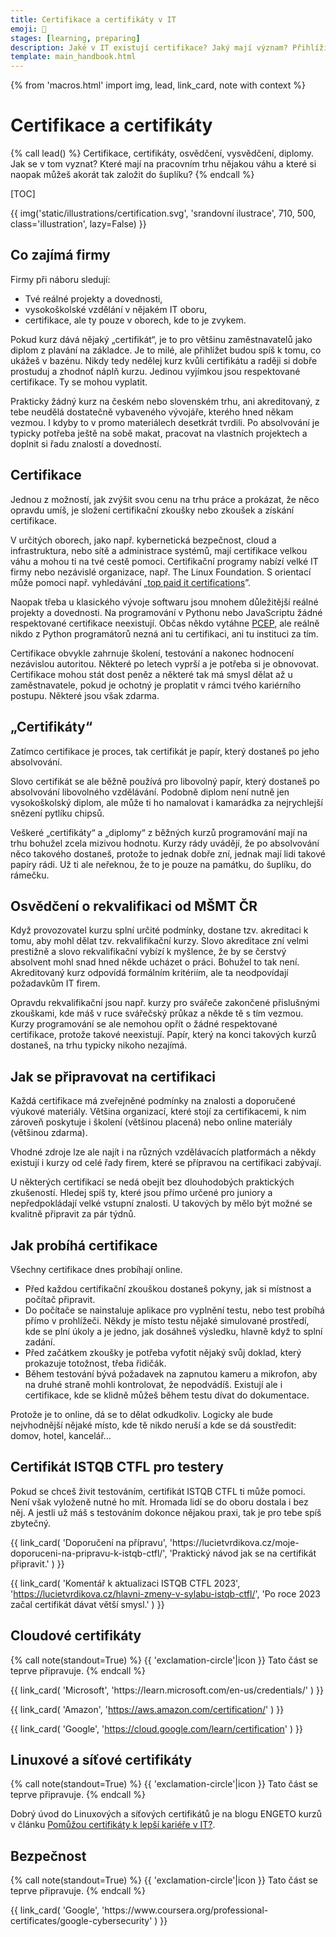 ```yaml
---
title: Certifikace a certifikáty v IT
emoji: 🏅
stages: [learning, preparing]
description: Jaké v IT existují certifikace? Jaký mají význam? Přihlíží k nim někdo na pohovorech? A co „certifikáty“ z kurzů?
template: main_handbook.html
---
```


{% from 'macros.html' import img, lead, link_card, note with context %}

# Certifikace a certifikáty

{% call lead() %}
  Certifikace, certifikáty, osvědčení, vysvědčení, diplomy. Jak se v tom vyznat? Které mají na pracovním trhu nějakou váhu a které si naopak můžeš akorát tak založit do šuplíku?
{% endcall %}

[TOC]

{{ img('static/illustrations/certification.svg', 'srandovní ilustrace', 710, 500, class='illustration', lazy=False) }}

## Co zajímá firmy

Firmy při náboru sledují:

- Tvé reálné projekty a dovednosti,
- vysokoškolské vzdělání v nějakém IT oboru,
- certifikace, ale ty pouze v oborech, kde to je zvykem.

Pokud kurz dává nějaký „certifikát“, je to pro většinu zaměstnavatelů jako diplom z plavání na základce. Je to milé, ale přihlížet budou spíš k tomu, co ukážeš v bazénu. Nikdy tedy nedělej kurz kvůli certifikátu a raději si dobře prostuduj a zhodnoť náplň kurzu. Jedinou vyjímkou jsou respektované certifikace. Ty se mohou vyplatit.

Prakticky žádný kurz na českém nebo slovenském trhu, ani akreditovaný, z tebe neudělá dostatečně vybaveného vývojáře, kterého hned někam vezmou. I kdyby to v promo materiálech desetkrát tvrdili. Po absolvování je typicky potřeba ještě na sobě makat, pracovat na vlastních projektech a doplnit si řadu znalostí a dovedností.

## Certifikace

Jednou z možností, jak zvýšit svou cenu na trhu práce a prokázat, že něco opravdu umíš, je složení certifikační zkoušky nebo zkoušek a získání certifikace.

V určitých oborech, jako např. kybernetická bezpečnost, cloud a infrastruktura, nebo sítě a administrace systémů, mají certifikace velkou váhu a mohou ti na tvé cestě pomoci. Certifikační programy nabízí velké IT firmy nebo nezávislé organizace, např. The Linux Foundation. S orientací může pomoci např. vyhledávání „[top paid it certifications](https://www.google.cz/search?q=top%20paid%20it%20certifications)”.

Naopak třeba u klasického vývoje softwaru jsou mnohem důležitější reálné projekty a dovednosti. Na programování v Pythonu nebo JavaScriptu žádné respektované certifikace neexistují. Občas někdo vytáhne [PCEP](https://pythoninstitute.org/pcep), ale reálně nikdo z Python programátorů nezná ani tu certifikaci, ani tu instituci za tím.

Certifikace obvykle zahrnuje školení, testování a nakonec hodnocení nezávislou autoritou. Některé po letech vyprší a je potřeba si je obnovovat. Certifikace mohou stát dost peněz a některé tak má smysl dělat až u zaměstnavatele, pokud je ochotný je proplatit v rámci tvého kariérního postupu. Některé jsou však zdarma.

## „Certifikáty“

Zatímco certifikace je proces, tak certifikát je papír, který dostaneš po jeho absolvování.

Slovo certifikát se ale běžně používá pro libovolný papír, který dostaneš po absolvování libovolného vzdělávání. Podobně diplom není nutně jen vysokoškolský diplom, ale může ti ho namalovat i kamarádka za nejrychlejší snězení pytlíku chipsů.

Veškeré „certifikáty“ a „diplomy“ z běžných kurzů programování mají na trhu bohužel zcela mizivou hodnotu. Kurzy rády uvádějí, že po absolvování něco takového dostaneš, protože to jednak dobře zní, jednak mají lidi takové papíry rádi. Už ti ale neřeknou, že to je pouze na památku, do šuplíku, do rámečku.

## Osvědčení o rekvalifikaci od MŠMT ČR

Když provozovatel kurzu splní určité podmínky, dostane tzv. akreditaci k tomu, aby mohl dělat tzv. rekvalifikační kurzy. Slovo akreditace zní velmi prestižně a slovo rekvalifikační vybízí k myšlence, že by se čerstvý absolvent mohl snad hned někde ucházet o práci. Bohužel to tak není. Akreditovaný kurz odpovídá formálním kritériím, ale ta neodpovídají požadavkům IT firem.

Opravdu rekvalifikační jsou např. kurzy pro svářeče zakončené přislušnými zkouškami, kde máš v ruce svářečský průkaz a někde tě s tím vezmou. Kurzy programování se ale nemohou opřít o žádné respektované certifikace, protože takové neexistují. Papír, který na konci takových kurzů dostaneš, na trhu typicky nikoho nezajímá.

## Jak se připravovat na certifikaci

Každá certifikace má zveřejněné podmínky na znalosti a doporučené výukové materiály. Většina organizací, které stojí za certifikacemi, k nim zároveň poskytuje i školení (většinou placená) nebo online materiály (většinou zdarma).

Vhodné zdroje lze ale najít i na různých vzdělávacích platformách a někdy existují i kurzy od celé řady firem, které se přípravou na certifikaci zabývají.

U některých certifikací se nedá obejít bez dlouhodobých praktických zkušeností. Hledej spíš ty, které jsou přímo určené pro juniory a nepředpokládají velké vstupní znalosti. U takových by mělo být možné se kvalitně připravit za pár týdnů.

## Jak probíhá certifikace

Všechny certifikace dnes probíhají online.

- Před každou certifikační zkouškou dostaneš pokyny, jak si místnost a počítač připravit.
- Do počítače se nainstaluje aplikace pro vyplnění testu, nebo test probíhá přímo v prohlížeči. Někdy je místo testu nějaké simulované prostředí, kde se plní úkoly a je jedno, jak dosáhneš výsledku, hlavně když to splní zadání.
- Před začátkem zkoušky je potřeba vyfotit nějaký svůj doklad, který prokazuje totožnost, třeba řidičák.
- Během testování bývá požadavek na zapnutou kameru a mikrofon, aby na druhé straně mohli kontrolovat, že nepodvádíš. Existují ale i certifikace, kde se klidně můžeš během testu dívat do dokumentace.

Protože je to online, dá se to dělat odkudkoliv. Logicky ale bude nejvhodnější nějaké místo, kde tě nikdo neruší a kde se dá soustředit: domov, hotel, kancelář…

## Certifikát ISTQB CTFL pro testery

Pokud se chceš živit testováním, certifikát ISTQB CTFL ti může pomoci. Není však vyloženě nutné ho mít. Hromada lidí se do oboru dostala i bez něj. A jestli už máš s testováním dokonce nějakou praxi, tak je pro tebe spíš zbytečný.

<div class="link-cards">
  {{ link_card(
    'Doporučení na přípravu',
    'https://lucietvrdikova.cz/moje-doporuceni-na-pripravu-k-istqb-ctfl/',
    'Praktický návod jak se na certifikát připravit.'
  ) }}

  {{ link_card(
    'Komentář k aktualizaci ISTQB CTFL 2023',
    'https://lucietvrdikova.cz/hlavni-zmeny-v-sylabu-istqb-ctfl/',
    'Po roce 2023 začal certifikát dávat větší smysl.'
  ) }}
</div>

## Cloudové certifikáty

{% call note(standout=True) %}
  {{ 'exclamation-circle'|icon }} Tato část se teprve připravuje.
{% endcall %}

<div class="link-cards">
  {{ link_card(
    'Microsoft',
    'https://learn.microsoft.com/en-us/credentials/'
  ) }}

  {{ link_card(
    'Amazon',
    'https://aws.amazon.com/certification/'
  ) }}

  {{ link_card(
    'Google',
    'https://cloud.google.com/learn/certification'
  ) }}
</div>

## Linuxové a síťové certifikáty

{% call note(standout=True) %}
  {{ 'exclamation-circle'|icon }} Tato část se teprve připravuje.
{% endcall %}

Dobrý úvod do Linuxových a síťových certifikátů je na blogu ENGETO kurzů v článku [Pomůžou certifikáty k lepší kariéře v IT?](https://engeto.cz/blog/linux/linux-serial-3-pomuzou-certifikaty-k-lepsi-kariere-v-it/).

## Bezpečnost

{% call note(standout=True) %}
  {{ 'exclamation-circle'|icon }} Tato část se teprve připravuje.
{% endcall %}

<div class="link-cards">
  {{ link_card(
    'Google',
    'https://www.coursera.org/professional-certificates/google-cybersecurity'
  ) }}
</div>
